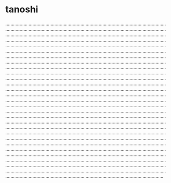 # tanoshi
..........................................................................................................................................................................................................................................................................................................................................................................................................................................................................................................................................................................................................................................................................................................................................................................................................................................................................................................................................................................................................................................................................................................................................................................................................................................................................................................................................................................................................................................................................................................................................................................................................................................................................................................................................................................................................................................................................................................................................................................................................................................................................................................................................................................................................................................................................................................................................................................................................................................................................................................................................................................................................................................................................................................................................................................................................................................................................................................................................................................................................................................................................................................................................................................................................................................................................................................................................................................................................................................................................................................................................................................................................................................................................................................................................